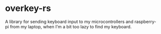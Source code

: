 # overkey-rs
A library for sending keyboard input to my microcontrollers and raspberry-pi from my laptop, when I'm a bit too lazy to find my keyboard.
